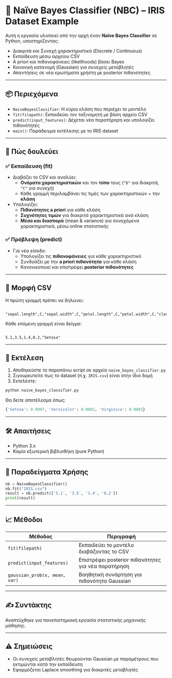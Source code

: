 # 🌼 Naïve Bayes Classifier (NBC) – IRIS Dataset Example

Αυτή η εργασία υλοποιεί από την αρχή έναν **Naïve Bayes Classifier** σε Python, υποστηρίζοντας:
- Διακριτά και Συνεχή χαρακτηριστικά (Discrete / Continuous)
- Εκπαίδευση μέσω αρχείου CSV
- A priori και πιθανοφάνειες (likelihoods) βάσει Bayes
- Κανονική κατανομή (Gaussian) για συνεχείς μεταβλητές
- Απαντήσεις σε νέα ερωτήματα χρήστη με posterior πιθανότητες

---

## 📦 Περιεχόμενα
- `NaiveBayesClassifier`: Η κύρια κλάση που περιέχει το μοντέλο
- `fit(filepath)`: Εκπαιδεύει τον ταξινομητή με βάση αρχείο CSV
- `predict(input_features)`: Δέχεται νέα παρατήρηση και υπολογίζει πιθανότητες
- `main()`: Παράδειγμα εκτέλεσης με το IRIS dataset

---

## 🧠 Πώς δουλεύει

### ✅ Εκπαίδευση (fit)
- Διαβάζει το CSV και αναλύει:
  - **Ονόματα χαρακτηριστικών** και τον **τύπο** τους (`"D"` για διακριτά, `"C"` για συνεχή)
  - Κάθε γραμμή περιλαμβάνει τις τιμές των χαρακτηριστικών + την **κλάση**
- Υπολογίζει:
  - **Πιθανότητες a priori** για κάθε κλάση
  - **Συχνότητες τιμών** για διακριτά χαρακτηριστικά ανά κλάση
  - **Μέσο και διασπορά** (mean & variance) για συνεχόμενα χαρακτηριστικά, μέσω online στατιστικής

### ✅ Πρόβλεψη (predict)
- Για νέα είσοδο:
  - Υπολογίζει τις **πιθανοφάνειες** για κάθε χαρακτηριστικό
  - Συνδυάζει με την **a priori πιθανότητα** για κάθε κλάση
  - Κανονικοποιεί και επιστρέφει **posterior πιθανότητες**

---

## 📂 Μορφή CSV

Η πρώτη γραμμή πρέπει να δηλώνει:
```

"sepal.length",C,"sepal.width",C,"petal.length",C,"petal.width",C,"class"

```

Κάθε επόμενη γραμμή είναι δείγμα:
```

5.1,3.5,1.4,0.2,"Setosa"

```

---

## 🚀 Εκτέλεση

1. Αποθηκεύστε το παραπάνω script σε αρχείο `naive_bayes_classifier.py`
2. Σιγουρευτείτε πως το dataset (π.χ. `IRIS.csv`) είναι στην ίδια δομή
3. Εκτελέστε:

```bash
python naive_bayes_classifier.py
````

Θα δείτε αποτέλεσμα όπως:

```python
{'Setosa': 0.9997, 'Versicolor': 0.0002, 'Virginica': 0.0001}
```

---

## 🛠 Απαιτήσεις

* Python 3.x
* Καμία εξωτερική βιβλιοθήκη (pure Python)

---

## 🧪 Παραδείγματα Χρήσης

```python
nb = NaiveBayesClassifier()
nb.fit("IRIS.csv")
result = nb.predict(['5.1', '3.5', '1.4', '0.2'])
print(result)
```

---

## 📈 Μέθοδοι

| Μέθοδος                       | Περιγραφή                                           |
| ----------------------------- | --------------------------------------------------- |
| `fit(filepath)`               | Εκπαιδεύει το μοντέλο διαβάζοντας το CSV            |
| `predict(input_features)`     | Επιστρέφει posterior πιθανότητες για νέα παρατήρηση |
| `gaussian_prob(x, mean, var)` | Βοηθητική συνάρτηση για πιθανότητα Gaussian         |

---

## ✍️ Συντάκτης

Αναπτύχθηκε για πανεπιστημιακή εργασία στατιστικής μηχανικής μάθησης.

---

## ⚠ Σημειώσεις

* Οι συνεχείς μεταβλητές θεωρούνται Gaussian με παραμέτρους που εκτιμώνται κατά την εκπαίδευση
* Εφαρμόζεται Laplace smoothing για διακριτές μεταβλητές